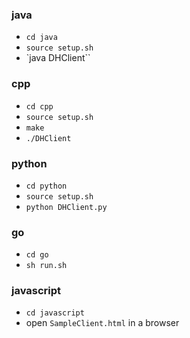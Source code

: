 ### java
* `cd java`
* `source setup.sh`
* `java DHClient``

### cpp
* `cd cpp`
* `source setup.sh`
* `make`
* `./DHClient`

### python
* `cd python`
* `source setup.sh`
* `python DHClient.py`

### go
* `cd go`
* `sh run.sh`

### javascript
* `cd javascript`
* open `SampleClient.html` in a browser
